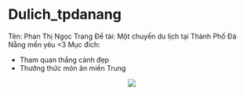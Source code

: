 # Dulich_tpdanang
Tên: Phan Thị Ngọc Trang
Đề tài: Một chuyến du lịch tại Thành Phố Đà Nẵng mến yêu <3
Mục đích:
 - Tham quan thắng cảnh đẹp
 - Thưởng thức món ăn miền Trung
<p align="center">
  <img src="https://www.google.com.vn/url?sa=i&url=https%3A%2F%2Fbaodautu.vn%2Fngam-nhin-da-nang---thanh-pho-dang-song-va-dang-den-d168444.html&psig=AOvVaw10aO1hCHgvy-YYgaPXlOLy&ust=1697279199185000&source=images&cd=vfe&opi=89978449&ved=0CBEQjRxqFwoTCNiE2evn8oEDFQAAAAAdAAAAABAJ">
</p>
